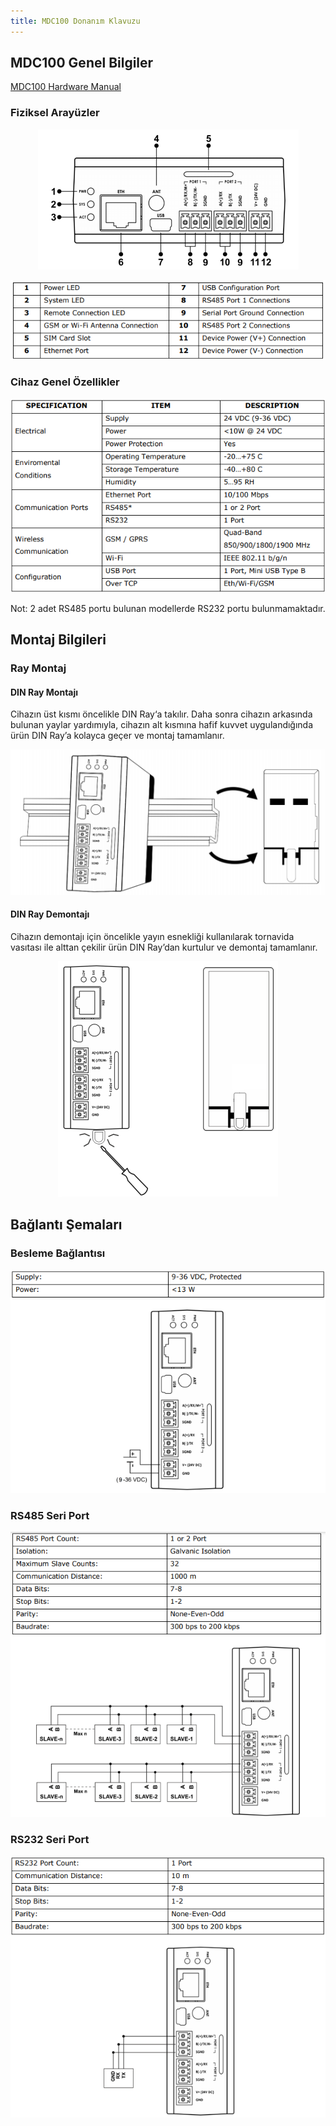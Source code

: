 ```yaml
---
title: MDC100 Donanım Klavuzu
---
```

## MDC100 Genel Bilgiler

[MDC100 Hardware Manual](https://www.mikrodev.com/wp-content/uploads/2023/01/MIKRODEV_HM_MDC100.pdf)

### Fiziksel Arayüzler

<center>

![gateway-MDC100-hardware-011](/img/gateway-MDC100-hardware-011.png)

</center>

<center>

![gateway-MDC100-hardware-022](/img/gateway-MDC100-hardware-022.png)

</center>

### Cihaz Genel Özellikler

<center>

![gateway-MDC100-hardware-033](/img/gateway-MDC100-hardware-033.png)

</center>

Not: 2 adet RS485 portu bulunan modellerde RS232 portu bulunmamaktadır.

## Montaj Bilgileri

### Ray Montaj

#### DIN Ray Montajı

Cihazın üst kısmı öncelikle DIN Ray‘a takılır. Daha sonra cihazın arkasında bulunan yaylar
yardımıyla, cihazın alt kısmına hafif kuvvet uygulandığında ürün DIN Ray’a kolayca geçer
ve montaj tamamlanır.

<center>

![gateway-MDC100-hardware-044](/img/gateway-MDC100-hardware-044.png)

</center>

#### DIN Ray Demontajı
Cihazın demontajı için öncelikle yayın esnekliği kullanılarak tornavida vasıtası ile alttan
çekilir ürün DIN Ray’dan kurtulur ve demontaj tamamlanır.

<center>

![gateway-MDC100-hardware-055](/img/gateway-MDC100-hardware-055.png)

</center>

## Bağlantı Şemaları

### Besleme Bağlantısı

<center>

![gateway-MDC100-hardware-066](/img/gateway-MDC100-hardware-066.png)

</center>

### RS485 Seri Port

<center>

![gateway-MDC100-hardware-01](/img/gateway-MDC100-hardware-01.png)

</center>

### RS232 Seri Port

<center>

![gateway-MDC100-hardware-077](/img/gateway-MDC100-hardware-077.png)

</center>
